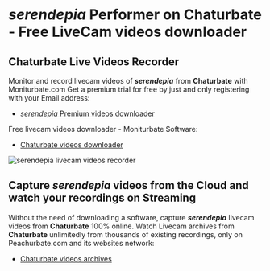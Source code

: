 # _serendepia_ Performer on Chaturbate - Free LiveCam videos downloader

## Chaturbate Live Videos Recorder

Monitor and record livecam videos of **_serendepia_** from **Chaturbate** with Moniturbate.com
Get a premium trial for free by just and only registering with your Email address:
* [_serendepia_ Premium videos downloader](https://moniturbate.com/request-demo-licence-key.html)

Free livecam videos downloader - Moniturbate Software:
* [Chaturbate videos downloader](https://moniturbate.com/moniturbate-download-software.html)

![_serendepia_ livecam videos recorder](https://peachurnet.com/templates/moniturbate-software.png)


## Capture _serendepia_ videos from the Cloud and watch your recordings on Streaming

Without the need of downloading a software, capture **_serendepia_** livecam videos from **Chaturbate** 100% online.
Watch Livecam archives from **Chaturbate** unlimitedly from thousands of existing recordings, only on Peachurbate.com and its websites network:
* [Chaturbate videos archives](https://peachurnet.com/)